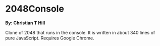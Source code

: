 2048Console
===========
**By: Christian T Hill**

Clone of 2048 that runs in the console.
It is written in about 340 lines of pure JavaScript.
Requires Google Chrome.
